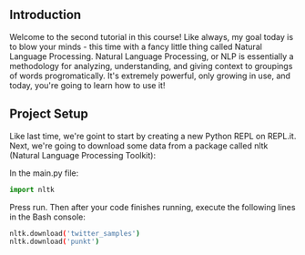 ## Introduction
Welcome to the second tutorial in this course! Like always, my goal today is to blow your minds - this time with a fancy little thing called Natural Language Processing. Natural Language Processing, or NLP is essentially a methodology for analyzing, understanding, and giving context to groupings of words progromatically. It's extremely powerful, only growing in use, and today, you're going to learn how to use it!

## Project Setup
Like last time, we're goint to start by creating a new Python REPL on REPL.it. Next, we're going to download some data from a package called nltk (Natural Language Processing Toolkit):

In the main.py file:
```python
import nltk
```

Press run. Then after your code finishes running, execute the following lines in the Bash console:
```bash
nltk.download('twitter_samples')
nltk.download('punkt')
```